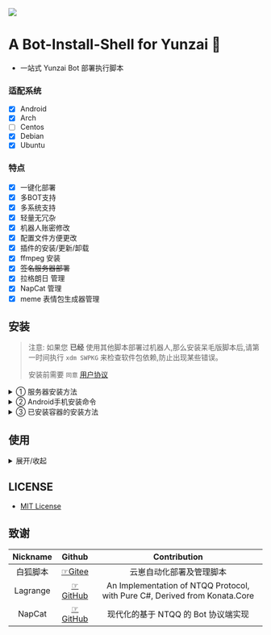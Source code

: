 ![](https://socialify.git.ci/misaka20002/Bot-Install-Shell/image?custom_description=A+Bot-Install-Shell+for+Yunzai.&description=1&font=KoHo&forks=1&issues=1&language=1&name=1&owner=1&pattern=Circuit+Board&pulls=1&stargazers=1&theme=Auto)

# A Bot-Install-Shell for Yunzai 🍓

- 一站式 Yunzai Bot 部署执行脚本

### 适配系统
- [x] Android
- [x] Arch
- [ ] Centos
- [x] Debian
- [x] Ubuntu

### 特点
- [x] 一键化部署
- [x] 多BOT支持
- [x] 多系统支持
- [x] 轻量无冗杂
- [x] 机器人账密修改
- [x] 配置文件方便更改
- [x] 插件的安装/更新/卸载
- [x] ffmpeg 安装
- [x] ~~签名服务器部署~~
- [x] 拉格朗日 管理
- [x] NapCat 管理
- [x] meme 表情包生成器管理

## 安装

> 注意: 如果您 **已经** 使用其他脚本部署过机器人,那么安装呆毛版脚本后,请第一时间执行 `xdm SWPKG` 来检查软件包依赖,防止出现某些错误。
>
> 安装前需要 `同意` [用户协议](./Manage/用户协议.txt)

<details ><summary>① 服务器安装方法</summary>

##### 服务器安装命令

```sh
su
bash <(curl -sL https://gitee.com/Misaka21011/Yunzai-Bot-Shell/raw/master/install.sh)
# 或
bash <(curl -sL https://github.com/misaka20002/Bot-Install-Shell/raw/master/install.sh)
```

</details>

<details ><summary>② Android手机安装命令</summary>

##### 安卓手机

 ###### 按照此文档部署

> [部署文档地址](./Markdown/Tmoe.md)
> 
> [文件管理文档地址](./Markdown/MT-Termux.md)

</details>

<details ><summary>③ 已安装容器的安装方法</summary>

##### 已安装容器

###### 注意:除非您知道您在干什么,否则请不要使用该项!!!

```sh
bash <(curl -sL https://gitee.com/Misaka21011/Yunzai-Bot-Shell/raw/master/install.sh)
# 或
bash <(curl -sL https://github.com/misaka20002/Bot-Install-Shell/raw/master/install.sh)
```

</details>

## 使用

<details ><summary>展开/收起</summary>

- 打开呆毛版脚本的命令
    ```sh
    xdm
    ```
- 获取呆毛版脚本帮助的命令
    ```sh
    xdm help
    ```
- 修复呆毛版脚本打不开的命令
    ```sh
    bash <(curl -sL https://gitee.com/Misaka21011/Yunzai-Bot-Shell/raw/master/install.sh)
    #或
    bash <(curl -sL https://github.com/misaka20002/Bot-Install-Shell/raw/master/install.sh)
    ```
- 删除呆毛版脚本的命令
    ```sh
    rm /usr/local/bin/xdm
    ```

</details>

## LICENSE

- [MIT License](./LICENSE)


## 致谢

| Nickname | Github | Contribution |
| :--------: | :--------: | :--------: |
| 白狐脚本 | [☞Gitee](https://gitee.com/baihu433/Yunzai-Bot-Shell) | 云崽自动化部署及管理脚本 |
| Lagrange | [☞GitHub](https://github.com/LagrangeDev/Lagrange.Core) | An Implementation of NTQQ Protocol, with Pure C#, Derived from Konata.Core |
| NapCat | [☞GitHub](https://napneko.github.io/) | 现代化的基于 NTQQ 的 Bot 协议端实现 |
